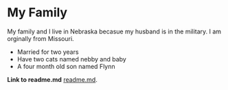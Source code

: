 # My Family
My family and I live in Nebraska becasue my husband is in the military. I am orginally from Missouri. 
- Married for two years 
- Have two cats named nebby and baby
- A four month old son named Flynn 

**Link to readme.md**
[readme.md](https://github.com/shelbo726/Final-Project/edit/main/README.md).
